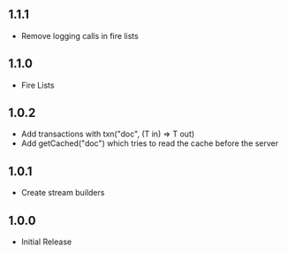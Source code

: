 ## 1.1.1

* Remove logging calls in fire lists

## 1.1.0

* Fire Lists

## 1.0.2

* Add transactions with txn("doc", (T in) => T out)
* Add getCached("doc") which tries to read the cache before the server


## 1.0.1

* Create stream builders

## 1.0.0

* Initial Release
